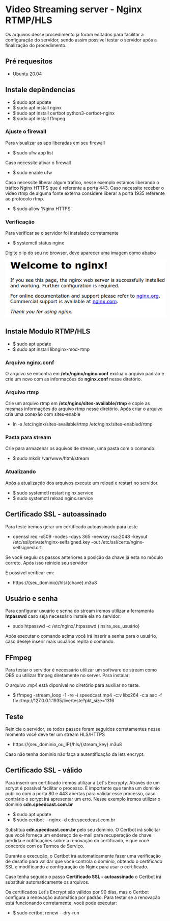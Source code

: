 # Video Streaming server - Nginx RTMP/HLS

Os arquivos desse procedimento já foram editados para facilitar a configuração do servidor, sendo assim possivel testar o servidor após a finalização do procedimento.

## Pré requesitos

* Ubuntu 20.04


## Instale depêndencias
* $ sudo apt update
* $ sudo apt install nginx
* $ sudo apt install certbot python3-certbot-nginx
* $ sudo apt install ffmpeg

### Ajuste o firewall
Para visualizar as app liberadas em seu firewall
* $ sudo ufw app list

Caso necessite ativar o firewall
* $ sudo enable ufw

Caso necessite liberar algum tráfico, nesse exemplo estamos liberando o tráfico Nginx HTTPS que é referente a porta 443. Caso necessite receber o video rtmp de alguma fonte externa considere liberar a porta 1935 referente ao protocolo rtmp.
* $ sudo allow 'Nginx HTTPS'

### Verificação
Para verificar se o servidor foi instalado corretamente
* $ systemctl status nginx

Digite o ip do seu no browser, deve aparecer uma imagem como abaixo

![welcome Nginx](welcome.png)

## Instale Modulo RTMP/HLS
* $ sudo apt update 
* $ sudo apt install libnginx-mod-rtmp

### Arquivo nginx.conf
O arquivo se encontra em **/etc/nginx/nginx.conf** exclua o arquivo padrão e crie um novo com as informações do **nginx.conf** nesse diretório.

### Arquivo rtmp
Crie um arquivo rtmp em **/etc/nginx/sites-available/rtmp** e copie as mesmas informações do arquivo rtmp nesse diretório.
Após criar o arquivo cria uma conexão com sites-enable
* ln -s /etc/nginx/sites-available/rtmp /etc/nginx/sites-enabled/rtmp

### Pasta para stream
Crie para armazenar os aquivos de stream, uma pasta com o comando:
* $ sudo mkdir /var/www/html/stream

### Atualizando 

Após a atualização dos arquivos execute um reload e restart no servidor.

* $ sudo systemctl restart nginx.service
* $ sudo systemctl reload nginx.service


## Certificado SSL - autoassinado

Para teste iremos gerar um certificado autoassinado para teste
* openssl req -x509 -nodes -days 365 -newkey rsa:2048 -keyout /etc/ssl/private/nginx-selfsigned.key -out /etc/ssl/certs/nginx-selfsigned.crt

Se você seguiu os passos anteriores a posição da chave já esta no módulo correto. Após isso reinicie seu servidor

É possivel verificar em:
* https://{seu_dominio}/hls/{chave}.m3u8


## Usuário e senha

Para configurar usuário e senha do stream iremos utilizar a ferramenta **htpasswd** caso seja necessário instale ela no servidor.

* sudo htpasswd -c /etc/nginx/.htpasswd {insira_seu_usuário} 

Após executar o comando acima você irá inserir a senha para o usuário, caso deseje inserir mais usuários repita o comando.


## FFmpeg

Para testar o servidor é necessário utilizar um software de stream como OBS ou utilizar ffmpeg diretamente no server. Para instalar:


O arquivo .mp4 está diponivel no diretório para auxiliar no teste.
* $ ffmpeg -stream_loop -1 -re -i speedcast.mp4 -c:v libx264 -c:a aac -f flv rtmp://127.0.0.1:1935/live/teste?pkt_size=1316

## Teste

Reinicie o servidor, se todos passos foram seguidos corretamentes nesse momento você deve ter um stream HLS/HTTPS

* https://{seu_dominio_ou_IP}/hls/{stream_key}.m3u8

Caso não tenha dominio não faça a autentificação da lets encrypt.

## Certificado SSL - válido
Para inserir um certificado iremos utilizar a Let's Encrypty. Através de um scrypt é possivel facilitar o processo. É importante que tenha um dominio publico com a porta 80 e 443 abertas para validar esse processo, caso contrário o scrypt irá apresentar um erro. Nesse exemplo iremos utilizar o dominio **cdn.speedcast.com.br** 
* $ sudo apt update
* $ sudo certbot --nginx -d cdn.speedcast.com.br

Substitua **cdn.speedcast.com.br** pelo seu domínio. O Certbot irá solicitar que você forneça um endereço de e-mail para recuperação de chave perdida e notificações sobre a renovação do certificado, e que você concorde com os Termos de Serviço.

Durante a execução, o Certbot irá automaticamente fazer uma verificação de desafio para validar que você controla o domínio, obtendo o certificado SSL e modificando a configuração do Nginx para usar o certificado.

Caso tenha seguido o passo **Certificado SSL - autoassinado** o Certbot irá substituir automaticamente os arquivos.

Os certificados Let's Encrypt são válidos por 90 dias, mas o Certbot configura a renovação automática por padrão. Para testar se a renovação está funcionando corretamente, você pode executar:
* $ sudo certbot renew --dry-run


